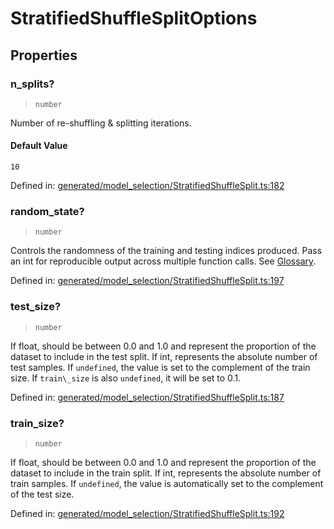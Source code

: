 # StratifiedShuffleSplitOptions

## Properties

### n\_splits?

> `number`

Number of re-shuffling & splitting iterations.

#### Default Value

`10`

Defined in:  [generated/model\_selection/StratifiedShuffleSplit.ts:182](https://github.com/transitive-bullshit/scikit-learn-ts/blob/92ab806/packages/sklearn/src/generated/model_selection/StratifiedShuffleSplit.ts#L182)

### random\_state?

> `number`

Controls the randomness of the training and testing indices produced. Pass an int for reproducible output across multiple function calls. See [Glossary](../../glossary.html#term-random_state).

Defined in:  [generated/model\_selection/StratifiedShuffleSplit.ts:197](https://github.com/transitive-bullshit/scikit-learn-ts/blob/92ab806/packages/sklearn/src/generated/model_selection/StratifiedShuffleSplit.ts#L197)

### test\_size?

> `number`

If float, should be between 0.0 and 1.0 and represent the proportion of the dataset to include in the test split. If int, represents the absolute number of test samples. If `undefined`, the value is set to the complement of the train size. If `train\_size` is also `undefined`, it will be set to 0.1.

Defined in:  [generated/model\_selection/StratifiedShuffleSplit.ts:187](https://github.com/transitive-bullshit/scikit-learn-ts/blob/92ab806/packages/sklearn/src/generated/model_selection/StratifiedShuffleSplit.ts#L187)

### train\_size?

> `number`

If float, should be between 0.0 and 1.0 and represent the proportion of the dataset to include in the train split. If int, represents the absolute number of train samples. If `undefined`, the value is automatically set to the complement of the test size.

Defined in:  [generated/model\_selection/StratifiedShuffleSplit.ts:192](https://github.com/transitive-bullshit/scikit-learn-ts/blob/92ab806/packages/sklearn/src/generated/model_selection/StratifiedShuffleSplit.ts#L192)
